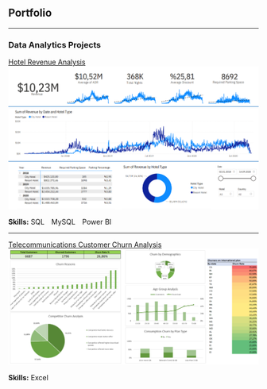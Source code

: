 ## Portfolio

---

### Data Analytics Projects

[Hotel Revenue Analysis](projects/hotel_revenue_analysis.md)
<img src="assets/img/hotel_rev_dashboard.png"/>

<p>
  <strong>Skills:</strong>
  <span class="tag" style="display:inline-block; margin-right:10px;">SQL</span>
  <span class="tag" style="display:inline-block; margin-right:10px;">MySQL</span>
  <span class="tag" style="display:inline-block; margin-right:10px;">Power BI</span>
</p>

---

[Telecommunications Customer Churn Analysis](projects/telecom_churn_analysis.md)
<img src="assets/img/databel_churn_dashboard.png"/>

<p>
  <strong>Skills:</strong>
  <span class="tag" style="display:inline-block; margin-right:10px;">Excel</span>
</p>
